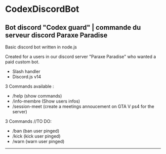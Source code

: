 # CodexDiscordBot
Bot discord "Codex guard" | commande du serveur discord Paraxe Paradise
-------------------------------------------------------------------------------------------------

Basic discord bot written in node.js

Created for a users in our discord server "Paraxe Paradise" who wanted a paid custom bot.

- Slash handler
- Discord.js v14

3 Commands available :
  - /help (show commands)
  - /info-membre (Show users infos)
  - /session-meet (create a meetings annoucement on GTA V ps4 for the server)
  
  
 3 Commands //TO DO:
  - /ban (ban user pinged)
  - /kick (kick user pinged)
  - /warn (warn user pinged)

-------------------------------------------------------------------------------------------------
